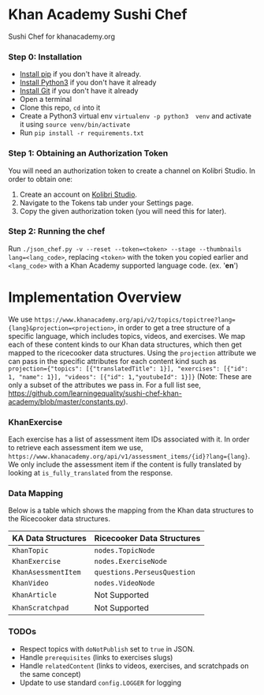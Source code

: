 # Khan Academy Sushi Chef

Sushi Chef for khanacademy.org

### Step 0: Installation

* [Install pip](https://pypi.python.org/pypi/pip) if you don't have it already.
* [Install Python3](https://www.python.org/downloads) if you don't have it already
* [Install Git](https://git-scm.com/book/en/v2/Getting-Started-Installing-Git) if you don't have it already
* Open a terminal
* Clone this repo, `cd` into it
* Create a Python3 virtual env `virtualenv -p python3  venv`
  and activate it using `source venv/bin/activate`
* Run `pip install -r requirements.txt`

### Step 1: Obtaining an Authorization Token ###
You will need an authorization token to create a channel on Kolibri Studio. In order to obtain one:

1. Create an account on [Kolibri Studio](https://contentworkshop.learningequality.org/).
2. Navigate to the Tokens tab under your Settings page.
3. Copy the given authorization token (you will need this for later).

### Step 2: Running the chef ###
Run `./json_chef.py -v --reset --token=<token> --stage --thumbnails lang=<lang_code>`, replacing `<token>` with the token you copied earlier and `<lang_code>` with a Khan Academy supported language code. (ex. '**en**')

<!--
 * Supported Language Codes: en, es, pt-PT, fr, sw
 * Lite Language Codes: zu
-->

# Implementation Overview

We use `https://www.khanacademy.org/api/v2/topics/topictree?lang={lang}&projection=<projection>`, in order to get a tree structure of a specific language, which includes topics, videos, and exercises. We map each of these content kinds to our Khan data structures, which then get mapped to the ricecooker data structures. 
Using the `projection` attribute we can pass in the specific attributes for each content kind such as `projection={"topics": [{"translatedTitle": 1}], "exercises": [{"id": 1, "name": 1}], "videos": [{"id": 1,"youtubeId": 1}]}` (Note: These are only a subset of the attributes we pass in. For a full list see, https://github.com/learningequality/sushi-chef-khan-academy/blob/master/constants.py).

### KhanExercise

Each exercise has a list of assessment item IDs associated with it. In order to retrieve each assessment item we use, `https://www.khanacademy.org/api/v1/assessment_items/{id}?lang={lang}`. We only include the assessment item if the content is fully translated by looking at `is_fully_translated` from the response.

### Data Mapping
Below is a table which shows the mapping from the Khan data structures to the Ricecooker data structures.

| KA Data Structures    | Ricecooker Data Structures  |
| ------------------    | --------------------------  |
| `KhanTopic`           | `nodes.TopicNode`           |
| `KhanExercise`        | `nodes.ExerciseNode`        |
| `KhanAsessmentItem`   | `questions.PerseusQuestion` |
| `KhanVideo`           | `nodes.VideoNode`           |
| `KhanArticle`         | Not Supported               |
| `KhanScratchpad`      | Not Supported               |


### TODOs
 - Respect topics with `doNotPublish` set to `true` in JSON.
 - Handle `prerequisites` (links to exercises slugs)
 - Handle `relatedContent` (links to videos, exercises, and scratchpads on the same concept)
 - Update to use standard `config.LOGGER` for logging




